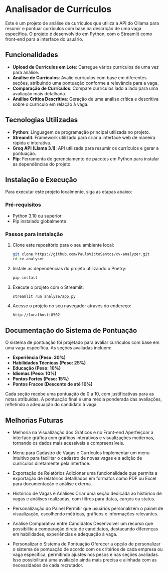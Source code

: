 # Analisador de Currículos

Este é um projeto de análise de currículos que utiliza a API do Ollama para resumir e pontuar currículos com base na descrição de uma vaga específica. O projeto é desenvolvido em Python, com o Streamlit como front-end para a interface do usuário.

## Funcionalidades

- **Upload de Currículos em Lote**: Carregue vários currículos de uma vez para análise.
- **Análise de Currículos**: Avalie currículos com base em diferentes seções, atribuindo uma pontuação conforme a relevância para a vaga.
- **Comparação de Currículos**: Compare currículos lado a lado para uma avaliação mais detalhada.
- **Análise Crítica Descritiva**: Geração de uma análise crítica e descritiva sobre o currículo em relação à vaga.

## Tecnologias Utilizadas

- **Python**: Linguagem de programação principal utilizada no projeto.
- **Streamlit**: Framework utilizado para criar a interface web de maneira rápida e interativa.
- **Groq API (Llama 3.1)**: API utilizada para resumir os currículos e gerar a pontuação.
- **Pip**: Ferramenta de gerenciamento de pacotes em Python para instalar as dependências do projeto.

## Instalação e Execução

Para executar este projeto localmente, siga as etapas abaixo:

### Pré-requisitos

- Python 3.10 ou superior
- Pip instalado globalmente

### Passos para instalação

1. Clone este repositório para o seu ambiente local:
   ```bash
   git clone https://github.com/PauloVictoSantos/cv-analyzer.git
   cd cv-analyser
   ```

2. Instale as dependências do projeto utilizando o Poetry:
   ```bash
   pip install
   ```

3. Execute o projeto com o Streamlit:
   ```bash
   streamlit run analyze/app.py
   ```

4. Acesse o projeto no seu navegador através do endereço:
   ```
   http://localhost:8502
   ```

## Documentação do Sistema de Pontuação

O sistema de pontuação foi projetado para avaliar currículos com base em uma vaga específica. As seções avaliadas incluem:

- **Experiência (Peso: 30%)**
- **Habilidades Técnicas (Peso: 25%)**
- **Educação (Peso: 10%)**
- **Idiomas (Peso: 10%)**
- **Pontos Fortes (Peso: 15%)**
- **Pontos Fracos (Desconto de até 10%)**

Cada seção recebe uma pontuação de 0 a 10, com justificativas para as notas atribuídas. A pontuação final é uma média ponderada das avaliações, refletindo a adequação do candidato à vaga.

## Melhorias Futuras

- Melhoria na Visualização dos Gráficos e no Front-end
Aperfeiçoar a interface gráfica com gráficos interativos e visualizações modernas, tornando os dados mais acessíveis e compreensíveis.

- Menu para Cadastro de Vagas e Currículos
Implementar um menu intuitivo para facilitar o cadastro de novas vagas e a adição de currículos diretamente pela interface.

- Exportação de Relatórios
Adicionar uma funcionalidade que permita a exportação de relatórios detalhados em formatos como PDF ou Excel para documentação e análise externa.

- Histórico de Vagas e Análises
Criar uma seção dedicada ao histórico de vagas e análises realizadas, com filtros para datas, cargos ou status.

- Personalização do Painel
Permitir que usuários personalizem o painel de visualização, escolhendo métricas, gráficos e informações relevantes.

- Análise Comparativa entre Candidatos
Desenvolver um recurso que possibilite a comparação direta de candidatos, destacando diferenças em habilidades, experiências e adequação à vaga.

- Personalizar o Sistema de Pontuação
Oferecer a opção de personalizar o sistema de pontuação de acordo com os critérios de cada empresa ou vaga específica, permitindo ajustes nos pesos e nas seções avaliadas. Isso possibilitará uma avaliação ainda mais precisa e alinhada com as necessidades de cada recrutador.
